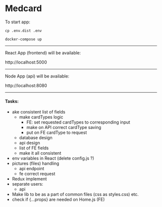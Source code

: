 # Medcard


To start app:
```
cp .env.dist .env
```
```
docker-compose up
```

-------------------

React App (frontend) will be available:

http://localhost:5000

---
Node App (api) will be available:

http://localhost:8080

---

#### Tasks:

- ake consistent list of fields
    - make cardTypes logic
        - FE: set requested cardTypes to corresponding input
        - make on API correct cardType saving
        - put on FE cardType to request
    - database design
    - api design
    - list of FE fields
    - make it all consistent
- env variables in React (delete config.js ?)
- pictures (files) handling
    - api endpoint
    - fe correct request
- Redux implement
- separate users:
    - api
- Make lib to be as a part of common files (css as styles.css) etc.
- check if {...props} are needed on Home.js (FE)